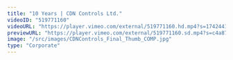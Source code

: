 ```yaml
---
title: "10 Years | CDN Controls Ltd."
videoID: "519771160"
videoURL: "https://player.vimeo.com/external/519771160.hd.mp4?s=1742441a0d30b12f2164f75704266c89cd33a78e&profile_id=175"
previewURL: "https://player.vimeo.com/external/519771160.sd.mp4?s=c4a8776cde0f5ee014c3792cb52520d4fc9bee5b&profile_id=165"
image: "/src/images/CDNControls_Final_Thumb_COMP.jpg"
type: "Corporate"
---
```


